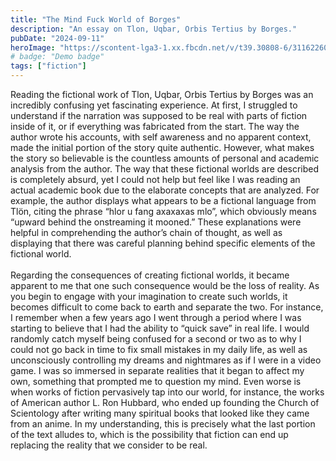 ```yaml
---
title: "The Mind Fuck World of Borges"
description: "An essay on Tlon, Uqbar, Orbis Tertius by Borges."
pubDate: "2024-09-11"
heroImage: "https://scontent-lga3-1.xx.fbcdn.net/v/t39.30808-6/311622604_3008437816121289_5251409167592505636_n.jpg?stp=dst-jpg_p526x296_tt6&_nc_cat=103&ccb=1-7&_nc_sid=833d8c&_nc_ohc=ql4LVfbJfUQQ7kNvgGV1ysu&_nc_zt=23&_nc_ht=scontent-lga3-1.xx&_nc_gid=AW2-1WjZY6-2oLHNlg9rvMg&oh=00_AYBdtXoCnievEIe30K5sYMr4FtPDXEikT-Krka3rbEXoEA&oe=675B0EA7"
# badge: "Demo badge"
tags: ["fiction"]
---
```


Reading the fictional work of Tlon, Uqbar, Orbis Tertius by Borges was an incredibly confusing yet fascinating experience. At first, I struggled to understand if the narration was supposed to be real with parts of fiction inside of it, or if everything was fabricated from the start. The way the author wrote his accounts, with self awareness and no apparent context, made the initial portion of the story quite authentic. However, what makes the story so believable is the countless amounts of personal and academic analysis from the author. The way that these fictional worlds are described is completely absurd, yet I could not help but feel like I was reading an actual academic book due to the elaborate concepts that are analyzed. For example, the author displays what appears to be a fictional language from Tlön, citing the phrase “hlor u fang axaxaxas mlo”, which obviously means “upward behind the onstreaming it mooned.” These explanations were helpful in comprehending the author’s chain of thought, as well as displaying that there was careful planning behind specific elements of the fictional world.
<br/><br/>
Regarding the consequences of creating fictional worlds, it became apparent to me that one such consequence would be the loss of reality. As you begin to engage with your imagination to create such worlds, it becomes difficult to come back to earth and separate the two. For instance, I remember when a few years ago I went through a period where I was starting to believe that I had the ability to “quick save” in real life. I would randomly catch myself being confused for a second or two as to why I could not go back in time to fix small mistakes in my daily life, as well as unconsciously controlling my dreams and nightmares as if I were in a video game. I was so immersed in separate realities that it began to affect my own, something that prompted me to question my mind. Even worse is when works of fiction pervasively tap into our world, for instance, the works of American author L. Ron Hubbard, who ended up founding the Church of Scientology after writing many spiritual books that looked like they came from an anime. In my understanding, this is precisely what the last portion of the text alludes to, which is the possibility that fiction can end up replacing the reality that we consider to be real.

